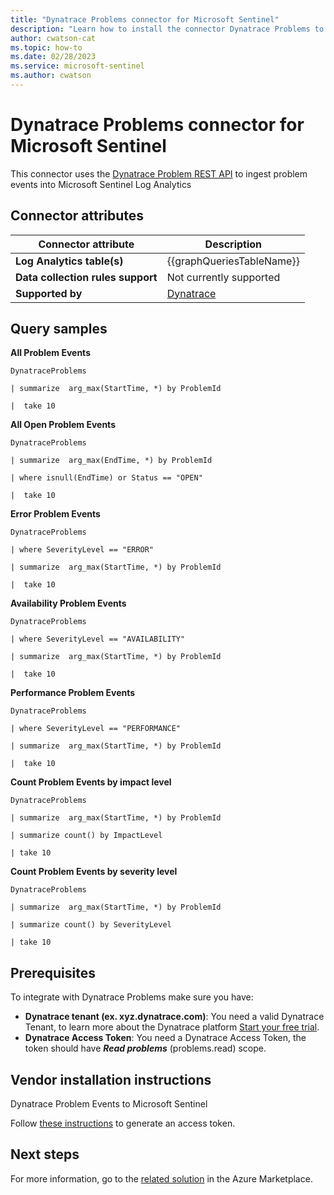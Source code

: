 ```yaml
---
title: "Dynatrace Problems connector for Microsoft Sentinel"
description: "Learn how to install the connector Dynatrace Problems to connect your data source to Microsoft Sentinel."
author: cwatson-cat
ms.topic: how-to
ms.date: 02/28/2023
ms.service: microsoft-sentinel
ms.author: cwatson
---
```


# Dynatrace Problems connector for Microsoft Sentinel

This connector uses the [Dynatrace Problem REST API](https://www.dynatrace.com/support/help/dynatrace-api/environment-api/problems-v2) to ingest problem events into Microsoft Sentinel Log Analytics

## Connector attributes

| Connector attribute | Description |
| --- | --- |
| **Log Analytics table(s)** | {{graphQueriesTableName}}<br/> |
| **Data collection rules support** | Not currently supported |
| **Supported by** | [Dynatrace](https://www.dynatrace.com/services-support/) |

## Query samples

**All Problem Events**
   ```kusto
DynatraceProblems

   | summarize  arg_max(StartTime, *) by ProblemId

   |  take 10
   ```

**All Open Problem Events**
   ```kusto
DynatraceProblems

   | summarize  arg_max(EndTime, *) by ProblemId

   | where isnull(EndTime) or Status == "OPEN"

   |  take 10
   ```

**Error Problem Events**
   ```kusto
DynatraceProblems

   | where SeverityLevel == "ERROR"

   | summarize  arg_max(StartTime, *) by ProblemId

   |  take 10
   ```

**Availability Problem Events**
   ```kusto
DynatraceProblems

   | where SeverityLevel == "AVAILABILITY"

   | summarize  arg_max(StartTime, *) by ProblemId

   |  take 10
   ```

**Performance Problem Events**
   ```kusto
DynatraceProblems

   | where SeverityLevel == "PERFORMANCE"

   | summarize  arg_max(StartTime, *) by ProblemId

   |  take 10
   ```

**Count Problem Events by impact level**
   ```kusto
DynatraceProblems

   | summarize  arg_max(StartTime, *) by ProblemId

   | summarize count() by ImpactLevel

   | take 10
   ```

**Count Problem Events by severity level**
   ```kusto
DynatraceProblems

   | summarize  arg_max(StartTime, *) by ProblemId

   | summarize count() by SeverityLevel

   | take 10
   ```



## Prerequisites

To integrate with Dynatrace Problems make sure you have: 

- **Dynatrace tenant (ex. xyz.dynatrace.com)**: You need a valid Dynatrace Tenant, to learn more about the Dynatrace platform [Start your free trial](https://www.dynatrace.com/trial).
- **Dynatrace Access Token**: You need a Dynatrace Access Token, the token should have ***Read problems*** (problems.read) scope.


## Vendor installation instructions

Dynatrace Problem Events to Microsoft Sentinel

Follow [these instructions](https://www.dynatrace.com/support/help/get-started/access-tokens#create-api-token) to generate an access token.




## Next steps

For more information, go to the [related solution](https://azuremarketplace.microsoft.com/en-us/marketplace/apps/dynatrace.dynatrace_azure_sentinel?tab=Overview) in the Azure Marketplace.
